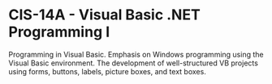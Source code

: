 # CIS-14A - Visual Basic .NET Programming I

Programming in Visual Basic. 
Emphasis on Windows programming using the Visual Basic environment. 
The development of well-structured VB projects using forms, buttons, labels, picture boxes, and text boxes.
